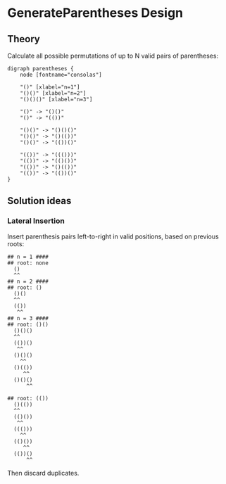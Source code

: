 # GenerateParentheses Design
## Theory
Calculate all possible permutations of up to N valid pairs of parentheses:
```plantuml
digraph parentheses {
    node [fontname="consolas"]
    
    "()" [xlabel="n=1"]
    "()()" [xlabel="n=2"]
    "()()()" [xlabel="n=3"]

    "()" -> "()()"
    "()" -> "(())"

    "()()" -> "()()()"
    "()()" -> "()(())"
    "()()" -> "(())()"

    "(())" -> "((()))"
    "(())" -> "(()())"
    "(())" -> "()(())"
    "(())" -> "(())()"
}
```
## Solution ideas
### Lateral Insertion
Insert parenthesis pairs left-to-right in valid positions, based on previous roots:
```
## n = 1 ####
## root: none
  ()
  ^^
## n = 2 ####
## root: ()
  ()()
  ^^
  (())
   ^^
## n = 3 ####
## root: ()()
  ()()()
  ^^
  (())()
   ^^
  ()()()
    ^^
  ()(())
     ^^
  ()()()
      ^^

## root: (())
  ()(())
  ^^
  (()())
   ^^
  ((()))
    ^^
  (()())
     ^^
  (())()
      ^^
```
Then discard duplicates.
